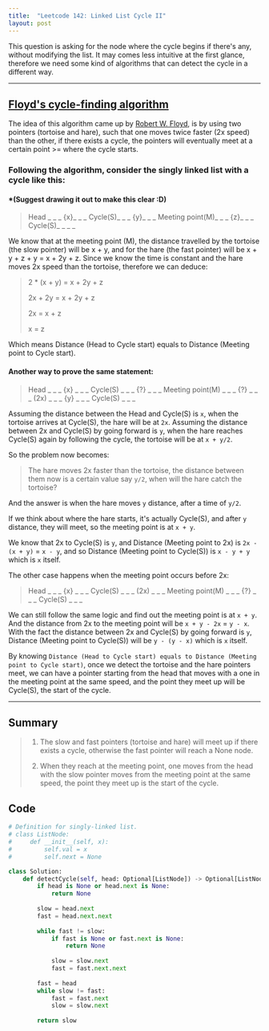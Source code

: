 ```yaml
---
title:  "Leetcode 142: Linked List Cycle II"
layout: post
---
```


This question is asking for the node where the cycle begins if there's any, without modifying the list. It may comes less intuitive at the first glance, therefore we need some kind of algorithms that can detect the cycle in a different way.

---

## [Floyd's cycle-finding algorithm](https://en.wikipedia.org/wiki/Cycle_detection)
The idea of this algorithm came up by [Robert W. Floyd](https://en.wikipedia.org/wiki/Robert_W._Floyd), is by using two pointers (tortoise and hare), such that one moves twice faster (2x speed) than the other, if there exists a cycle, the pointers will eventually meet at a certain point >= where the cycle starts.

### Following the algorithm, consider the singly linked list with a cycle like this:
#### *(Suggest drawing it out to make this clear :D)
> Head _ _ _ {x}_ _ _ Cycle(S)_ _ _ {y}_ _ _ Meeting point(M)_ _ _ {z}_ _ _ Cycle(S)_ _ _ _

We know that at the meeting point (M), the distance travelled by the tortoise (the slow pointer) will be x + y, and for the hare (the fast pointer) will be x + y + z + y = x + 2y + z. Since we know the time is constant and the hare moves 2x speed than the tortoise, therefore we can deduce:
> 2 * (x + y) = x + 2y + z
> 
> 2x + 2y = x + 2y + z
> 
> 2x = x + z
> 
> x = z

Which means Distance (Head to Cycle start) equals to Distance (Meeting point to Cycle start).

#### Another way to prove the same statement:
> Head _ _ _ {x} _ _ _ Cycle(S) _ _ _ {?} _ _ _ Meeting point(M) _ _ _ {?} _ _ _ (2x) _ _ _ {y} _ _ _ Cycle(S) _ _ _

Assuming the distance between the Head and Cycle(S) is `x`, when the tortoise arrives at Cycle(S), the hare will be at `2x`. Assuming the distance between 2x and Cycle(S) by going forward is `y`, when the hare reaches Cycle(S) again by following the cycle, the tortoise will be at `x + y/2`.

So the problem now becomes:
> The hare moves 2x faster than the tortoise, the distance between them now is a certain value say `y/2`, when will the hare catch the tortoise?

And the answer is when the hare moves `y` distance, after a time of `y/2`.

If we think about where the hare starts, it's actually Cycle(S), and after `y` distance, they will meet, so the meeting point is at `x + y`.

We know that 2x to Cycle(S) is `y`, and Distance (Meeting point to 2x) is `2x - (x + y)` = `x - y`, and so Distance (Meeting point to Cycle(S)) is `x - y + y` which is `x` itself.

The other case happens when the meeting point occurs before 2x:
> Head _ _ _ {x} _ _ _ Cycle(S) _ _ _ (2x) _ _ _ Meeting point(M) _ _ _ {?} _ _ _ Cycle(S) _ _ _

We can still follow the same logic and find out the meeting point is at `x + y`. And the distance from 2x to the meeting point will be `x + y - 2x` = `y - x`. With the fact the distance between 2x and Cycle(S) by going forward is `y`, Distance (Meeting point to Cycle(S)) will be `y - (y - x)` which is `x` itself.

By knowing `Distance (Head to Cycle start) equals to Distance (Meeting point to Cycle start)`, once we detect the tortoise and the hare pointers meet, we can have a pointer starting from the head that moves with a one in the meeting point at the same speed, and the point they meet up will be Cycle(S), the start of the cycle.

---

## Summary
> 1. The slow and fast pointers (tortoise and hare) will meet up if there exists a cycle, otherwise the fast pointer will reach a None node.
> 
> 2. When they reach at the meeting point, one moves from the head with the slow pointer moves from the meeting point at the same speed, the point they meet up is the start of the cycle.


## Code
```python
# Definition for singly-linked list.
# class ListNode:
#     def __init__(self, x):
#         self.val = x
#         self.next = None

class Solution:
    def detectCycle(self, head: Optional[ListNode]) -> Optional[ListNode]:
        if head is None or head.next is None:
            return None
        
        slow = head.next
        fast = head.next.next
        
        while fast != slow:
            if fast is None or fast.next is None:
                return None
            
            slow = slow.next
            fast = fast.next.next
            
        fast = head
        while slow != fast:
            fast = fast.next
            slow = slow.next
            
        return slow
```